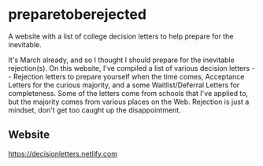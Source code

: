 # preparetoberejected
A website with a list of college decision letters to help prepare for the inevitable.

It's March already, and so I thought I should prepare for the inevitable rejection(s). On this website, I've compiled a list of various decision letters -- Rejection letters to prepare yourself when the time comes, Acceptance Letters for the curious majority, and a some Waitlist/Deferral Letters for completeness. Some of the letters come from schools that I've applied to, but the majority comes from various places on the Web. Rejection is just a mindset, don't get too caught up the disappointment. 

## Website
https://decisionletters.netlify.com
